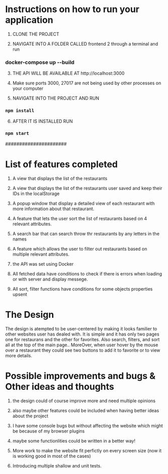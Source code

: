 # Instructions on how to run your application

1. CLONE THE PROJECT

2. NAVIGATE INTO A FOLDER CALLED frontend 2 through a terminal and run

### docker-compose up --build

3. THE API WILL BE AVAILABLE AT http://localhost:3000

4. Make sure ports 3000, 27017 are not being used by other processes on your computer

5. NAVIGATE INTO THE PROJECT AND RUN

### `npm install`

6. AFTER IT IS INSTALLED RUN

### `npm start`

######################

# List of features completed

1. A view that displays the list of the restaurants

2. A view that displays the list of the restaurants user saved and keep their IDs in the localStorage

3. A popup window that display a detailed view of each restaurant with more information about that restaurant.

4. A feature that lets the user sort the list of restaurants based on 4 relevant attributes.

5. A search bar that can search throw thr restaurants by any letters in the names

6. A feature which allows the user to filter out restaurants based on multiple relevant attributes.

7. the API was set using Docker

8. All fetched data have conditions to check if there is errors when loading or with server and display messege.

9. All sort, filter functions have conditions for some objects properties upsent

# The Design

The design is atempted to be user-centered by making it looks familier to other websites user has dealed with. It is simple and it has only two pages one for restaurans and the other for favorites. Also search, filters, and sort all at the top of the main page.. MoreOver, when user hover by the mouse over a restaurant they could see two buttons to add it to favorite or to view more details.

# Possible improvements and bugs & Other ideas and thoughts

1. the design could of course improve more and need multiple opinions

2. also maybe other features could be included when having better ideas about the project

3. I have some console bugs but without affecting the website which might be because of my browser plugins

4. maybe some functionlities could be written in a better way!

5. More work to make the website fit perfictly on every screen size (now it is working good in most of the cases)

6. Introducing multiple shallow and unit tests.
